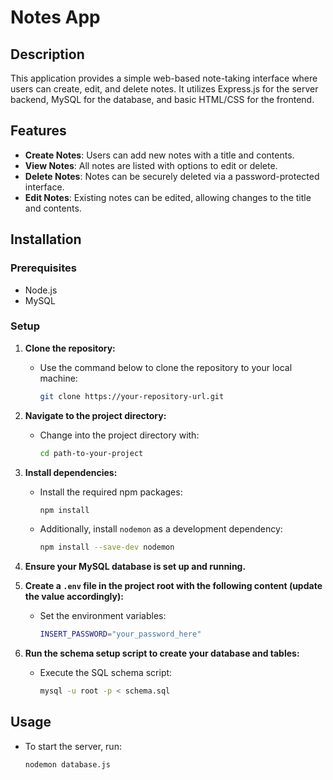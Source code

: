 # Notes App

## Description
This application provides a simple web-based note-taking interface where users can create, edit, and delete notes. It utilizes Express.js for the server backend, MySQL for the database, and basic HTML/CSS for the frontend.

## Features
- **Create Notes**: Users can add new notes with a title and contents.
- **View Notes**: All notes are listed with options to edit or delete.
- **Delete Notes**: Notes can be securely deleted via a password-protected interface.
- **Edit Notes**: Existing notes can be edited, allowing changes to the title and contents.

## Installation

### Prerequisites
- Node.js
- MySQL

### Setup
1. **Clone the repository:**
   - Use the command below to clone the repository to your local machine:
     ```bash
     git clone https://your-repository-url.git
     ```
2. **Navigate to the project directory:**
   - Change into the project directory with:
     ```bash
     cd path-to-your-project
     ```
3. **Install dependencies:**
   - Install the required npm packages:
     ```bash
     npm install
     ```
   - Additionally, install `nodemon` as a development dependency:
     ```bash
     npm install --save-dev nodemon
     ```

4. **Ensure your MySQL database is set up and running.**

5. **Create a `.env` file in the project root with the following content (update the value accordingly):**
   - Set the environment variables:
     ```bash
     INSERT_PASSWORD="your_password_here"
     ```

6. **Run the schema setup script to create your database and tables:**
   - Execute the SQL schema script:
     ```bash
     mysql -u root -p < schema.sql
     ```

## Usage
- To start the server, run:
  ```bash
  nodemon database.js
